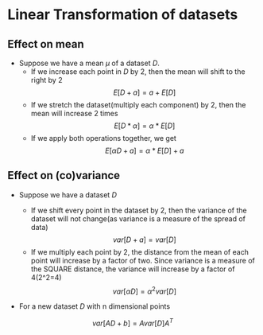 # Linear Transformation of datasets

## Effect on mean
- Suppose we have a mean $\mu$ of a dataset $D$. 
  - If we increase each point in $D$ by 2, then the mean will shift to the right by 2
  $$E[D+a] = a + E[D]$$
  - If we stretch the dataset(multiply each component) by 2, then the mean will increase 2 times
  $$E[D*\alpha] = \alpha * E[D]$$
  - If we apply both operations together, we get
  $$E[\alpha D+a] = \alpha * E[D] + a$$
  
## Effect on (co)variance

- Suppose we have a dataset $D$
  - If we shift every point in the dataset by 2, then the variance of the dataset will not change(as variance is a measure of the spread of data)
  $$var[D+a]=var[D]$$ 
  - If we multiply each point by 2, the distance from the mean of each point will increase by a factor of two. Since variance is a measure of the SQUARE distance, the variance will increase by a factor of 4(2^2=4)
  $$var[\alpha D]=\alpha^2var[D]$$
  
- For a new dataset $D$ with n dimensional points

$$var[AD+b]=Avar[D]A^T$$